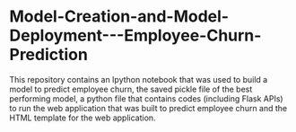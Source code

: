 # Model-Creation-and-Model-Deployment---Employee-Churn-Prediction
This repository contains an Ipython notebook that was used to build a model to predict employee churn, the saved pickle file of the best performing model, a python file that contains codes (including Flask APIs) to run the web application that was built to predict employee churn and the HTML template for the web application.
